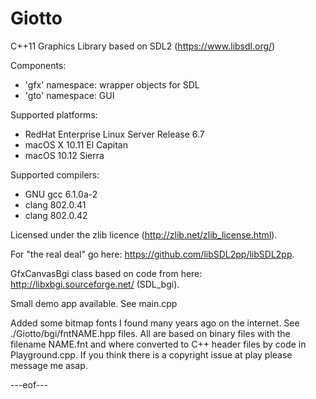 # Giotto
C++11 Graphics Library based on SDL2 (https://www.libsdl.org/)

Components:
  - 'gfx' namespace: wrapper objects for SDL
  - 'gto' namespace: GUI

Supported platforms:
  - RedHat Enterprise Linux Server Release 6.7
  - macOS X 10.11 El Capitan
  - macOS 10.12 Sierra

Supported compilers:
  - GNU gcc 6.1.0a-2
  - clang 802.0.41
  - clang 802.0.42

Licensed under the zlib licence (http://zlib.net/zlib_license.html).

For "the real deal" go here: https://github.com/libSDL2pp/libSDL2pp.

GfxCanvasBgi class based on code from here: http://libxbgi.sourceforge.net/ (SDL_bgi).

Small demo app available. See main.cpp

Added some bitmap fonts I found many years ago on the internet. See ./Giotto/bgi/fntNAME.hpp files. All are based on binary files with the filename NAME.fnt and where converted to C++ header files by code in Playground.cpp. If you think there is a copyright issue at play please message me asap.

---eof---
